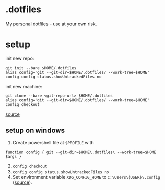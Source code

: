 # .dotfiles

My personal dotfiles - use at your own risk.

# setup

init new repo:

```
git init --bare $HOME/.dotfiles
alias config='git --git-dir=$HOME/.dotfiles/ --work-tree=$HOME'
config config status.showUntrackedFiles no
```

init new machine:
```
git clone --bare <git-repo-url> $HOME/.dotfiles
alias config='git --git-dir=$HOME/.dotfiles/ --work-tree=$HOME'
config checkout
```
[source](https://news.ycombinator.com/item?id=11070797)

## setup on windows

1. Create powershell file at `$PROFILE` with
```
function config { git --git-dir=$HOME\.dotfiles\ --work-tree=$HOME $args }
```
2. `config checkout`
3. `config config status.showUntrackedFiles no`
4. Set environment variable `XDG_CONFIG_HOME` to `C:\Users\{USER}\.config` ([source](https://vi.stackexchange.com/questions/12579/neovim-setup-on-ms-windows/12596)).

